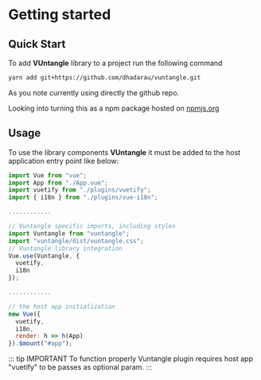 # Getting started

## Quick Start

To add **VUntangle** library to a project run the following command

```sh
yarn add git+https://github.com/dhadarau/vuntangle.git
```
As you note currently using directly the github repo.

Looking into turning this as a npm package hosted on [npmjs.org](https://npmjs.org)

## Usage

To use the library components **VUntangle** it must be added to the host application entry point like below:

```js
import Vue from "vue";
import App from "./App.vue";
import vuetify from "./plugins/vuetify";
import { i18n } from "./plugins/vue-i18n";

............

// Vuntangle specific imports, including styles
import Vuntangle from "vuntangle";
import "vuntangle/dist/vuntangle.css";
// Vuntangle library integration
Vue.use(Vuntangle, {
  vuetify,
  i18n
});

............

// the host app initialization
new Vue({
  vuetify,
  i18n,
  render: h => h(App)
}).$mount("#app");

```

::: tip IMPORTANT
To function properly Vuntangle plugin requires host app "vuetify" to be passes as optional param.
:::

